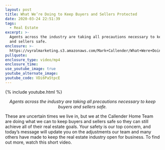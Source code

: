 ```yaml
---
layout: post
title: What We’re Doing to Keep Buyers and Sellers Protected
date: 2020-03-24 22:51:39
tags:
  - Real Estate
excerpt: >-
  Agents across the industry are taking all precautions necessary to keep buyers
  and sellers safe.
enclosure: >-
  https://vyralmarketing.s3.amazonaws.com/Mark+Callender/What+Were+Doing+to+Keep+Buyers+and+Sellers+Protected.mp4
pullquote:
enclosure_type: video/mp4
enclosure_time:
use_youtube_image: true
youtube_alternate_image:
youtube_code: VDi6Pa5tpcE
---
```


{% include youtube.html %}

<p style="text-align: center;"><em>Agents across the industry are taking all precautions necessary to keep buyers and sellers safe.</em></p>

These are uncertain times we live in, but we at the Callender Home Team are doing what we can to keep buyers and sellers safe so they can still achieve all of their real estate goals. Your safety is our top concern, and today’s message will update you on the adjustments our team and many others have made to keep the real estate industry open for business. To find out more, watch this short video.